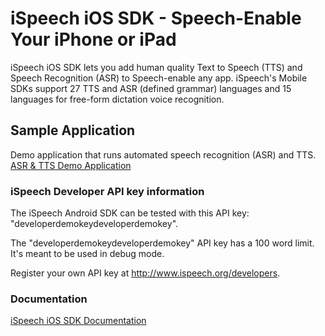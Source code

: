 # iSpeech iOS SDK - Speech-Enable Your iPhone or iPad

iSpeech iOS SDK lets you add human quality Text to Speech (TTS) and Speech Recognition (ASR) to Speech-enable any app. iSpeech's Mobile SDKs support 27 TTS and ASR (defined grammar) languages and 15 languages for free-form dictation voice recognition.

## Sample Application
 Demo application that runs automated speech recognition (ASR) and TTS.
 [ASR & TTS Demo Application](iSpeechSample "ASR & TTS Demo Application") 

### iSpeech Developer API key information

The iSpeech Android SDK can be tested with this API key: "developerdemokeydeveloperdemokey". 

The "developerdemokeydeveloperdemokey" API key has a 100 word limit. It's meant to be used in debug mode. 

Register your own API key at http://www.ispeech.org/developers. 

### Documentation

 [iSpeech iOS SDK Documentation](https://htmlpreview.github.io/?https://github.com/iSpeech/iSpeech-iOS-SDK/blob/master/Documentation/docs/iSpeechSDKProgrammingGuide.html "iSpeech Android SDK Javadoc") 
 